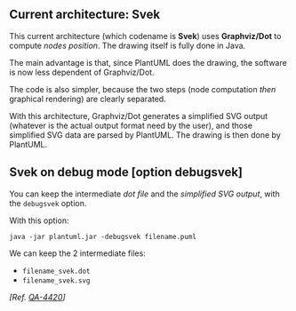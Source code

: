 ## Current architecture: Svek

This current architecture (which codename is **Svek**) uses **Graphviz/Dot** to compute *nodes position*. The drawing itself is fully done in Java.

The main advantage is that, since PlantUML does the drawing, the software is now less dependent of Graphviz/Dot.

The code is also simpler, because the two steps (node computation *then* graphical rendering) are clearly separated.

With this architecture, Graphviz/Dot generates a simplified SVG output
(whatever is the actual output format need by the user), and those simplified SVG data are parsed by PlantUML.
The drawing is then done by PlantUML.


## Svek on debug mode [option debugsvek]

You can keep the intermediate *dot file* and the *simplified SVG output*, with the `debugsvek` option.

With this option:
```
java -jar plantuml.jar -debugsvek filename.puml
```

We can keep the 2 intermediate files:
- `filename_svek.dot`
- `filename_svek.svg`

*[Ref. [QA-4420](https://forum.plantuml.net/4420/)]*


